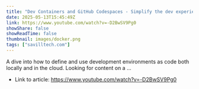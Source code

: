 ```yaml
---
title: "Dev Containers and GitHub Codespaces - Simplify the dev experience"
date: 2025-05-13T15:45:49Z
link: https://www.youtube.com/watch?v=-D2BwSV9Pg0
showShare: false
showReadTime: false
thumbnail: images/docker.png
tags: ["savilltech.com"]
---
```

A dive into how to define and use development environments as code both locally and in the cloud. Looking for content on a ...

- Link to article: https://www.youtube.com/watch?v=-D2BwSV9Pg0